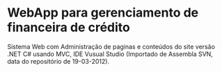# WebApp para gerenciamento de financeira de crédito
Sistema Web com Administração de paginas e conteúdos do site versão .NET C# usando MVC, IDE Vusual Studio (Importado de Assembla SVN, data do repositório de 19-03-2012).

